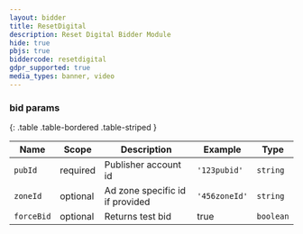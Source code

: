 ```yaml
---
layout: bidder
title: ResetDigital
description: Reset Digital Bidder Module
hide: true
pbjs: true
biddercode: resetdigital
gdpr_supported: true
media_types: banner, video
---
```


### bid params

{: .table .table-bordered .table-striped }

| Name     | Scope    | Description | Example                            | Type     |
|----------|----------|-------------|------------------------------------|----------|
| `pubId` | required |    Publisher account id         | `'123pubid'` | `string` |
| `zoneId` | optional |   Ad zone specific id if provided          | `'456zoneId'` | `string` |
| `forceBid` | optional | Returns test bid | true | `boolean` |
